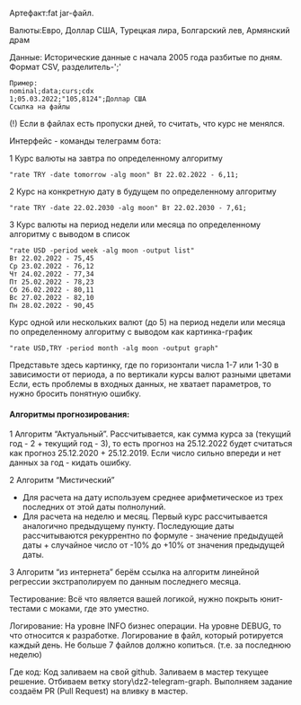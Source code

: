 Артефакт:fat jar-файл.

Валюты:Евро, Доллар США, Турецкая лира, Болгарский лев, Армянский драм

Данные: Исторические данные с начала 2005 года разбитые по дням. Формат CSV, разделитель-';'
``` 
Пример:
nominal;data;curs;cdx
1;05.03.2022;"105,8124";Доллар США
Ссылка на файлы
``` 
(!) Если в файлах есть пропуски дней, то считать, что курс не менялся.

Интерфейс - команды телеграмм бота:

1 Курс валюты на завтра по определенному алгоритму
``` 
"rate TRY -date tomorrow -alg moon" Вт 22.02.2022 - 6,11;
``` 

2 Курс на конкретную дату в будущем по определенному алгоритму
``` 
"rate TRY -date 22.02.2030 -alg moon" Вт 22.02.2030 - 7,61;
``` 
3 Курс валюты на период недели или месяца по определенному алгоритму с выводом в список
``` 
"rate USD -period week -alg moon -output list"
Вт 22.02.2022 - 75,45
Ср 23.02.2022 - 76,12
Чт 24.02.2022 - 77,34
Пт 25.02.2022 - 78,23
Сб 26.02.2022 - 80,11
Вс 27.02.2022 - 82,10
Пн 28.02.2022 - 90,45
``` 
Курс одной или нескольких валют (до 5) на период недели или месяца по определенному алгоритму с выводом как картинка-график
``` 
"rate USD,TRY -period month -alg moon -output graph"
``` 
Представьте здесь картинку, где по горизонтали числа 1-7 или 1-30 в зависимости от периода, а по вертикали курсы валют разными цветами
Если, есть проблемы в входных данных, не хватает параметров, то нужно бросить понятную ошибку.


#### Алгоритмы прогнозирования:
1 Алгоритм “Актуальный”. Рассчитывается, как сумма курса за (текущий год - 2 + текущий год - 3), 
то есть прогноз на 25.12.2022 будет считаться как прогноз 25.12.2020 + 25.12.2019. 
Если число сильно впереди и нет данных за год - кидать ошибку.

2 Алгоритм “Мистический”
- Для расчета на дату используем среднее арифметическое из трех последних от этой даты полнолуний.
- Для расчета на неделю и месяц. Первый курс рассчитывается аналогично предыдущему пункту.
  Последующие даты рассчитываются рекуррентно по формуле - значение предыдущей даты + 
  случайное число от -10% до +10% от значения предыдущей даты.


3 Алгоритм “из интернета” берём ссылка на алгоритм линейной регрессии экстраполируем по данным последнего месяца.




Тестирование: Всё что является вашей логикой, нужно покрыть юнит-тестами с моками, где это уместно.

Логирование: На уровне INFO бизнес операции. На уровне DEBUG, то что относится к разработке. 
Логирование в файл, который ротируется каждый день. Не больше 7 файлов должно копиться. (т.е. за последнюю неделю)

Где код: Код заливаем на свой github. Заливаем в мастер текущее решение. Отбиваем ветку story\dz2-telegram-graph. 
Выполняем задание создаём PR (Pull Request) на вливку в мастер.






